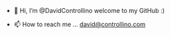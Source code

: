- 👋 Hi, I’m @DavidControllino welcome to my GitHub :) 

- 📫 How to reach me ... david@controllino.com 

